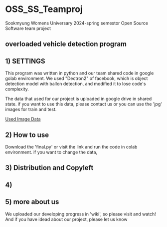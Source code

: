 # OSS_SS_Teamproj
Sookmyung Womens Universary 
2024-spring semestor
Open Source Software team project

## overloaded vehicle detection program

## 1) SETTINGS
   
 This program was written in python and our team shared code in google golab environment.
We used "Dectron2" of facebook, which is object detection model with ballon detection, and modified it to lose code's complexity.

The data that used for our project is uploaded in google drive in shared state. 
if you want to use this data, please contact us or you can use the 'jpg' images for train and test.

[Used Image Data](https://drive.google.com/drive/folders/1sjEpVfYICoc9p9XbG2-4ivKQwat6e4cv?usp=drive_link)


## 2) How to use
Download the 'final.py' or visit the link and run the code in colab environment.
if you want to change the data, 

## 3) Distribution and Copyleft

## 4) 

## 5) more about us

We uploaded our developing progress in 'wiki', so please visit and watch!
And if you have idead about our project, please let us know 
